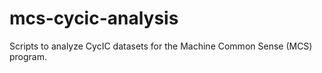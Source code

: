 # mcs-cycic-analysis

Scripts to analyze CycIC datasets for the Machine Common Sense (MCS) program.
